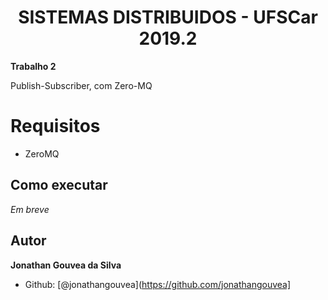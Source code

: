 <h1 align="center">SISTEMAS DISTRIBUIDOS - UFSCar 2019.2</h1>

**Trabalho 2**

Publish-Subscriber, com Zero-MQ

# Requisitos

* ZeroMQ

## Como executar

*Em breve*
## Autor

**Jonathan Gouvea da Silva**

* Github: [@jonathangouvea](https://github.com/jonathangouvea]


